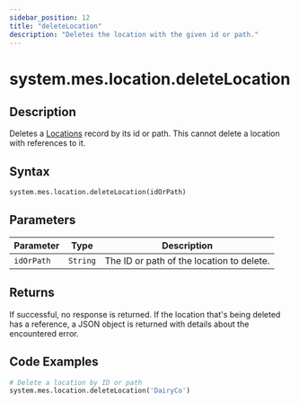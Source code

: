 ```yaml
---
sidebar_position: 12
title: "deleteLocation"
description: "Deletes the location with the given id or path."
---
```


# system.mes.location.deleteLocation

## Description

Deletes a [Locations](../../data-model/location-model/location) record by its id or path.
This cannot delete a location with references to it.

## Syntax
```python
system.mes.location.deleteLocation(idOrPath)
```

## Parameters

| Parameter  | Type     | Description                               |
|------------|----------|-------------------------------------------|
| `idOrPath` | `String` | The ID or path of the location to delete. |

## Returns

If successful, no response is returned. If the location that's being deleted has a reference, 
a JSON object is returned with details about the encountered error.

## Code Examples

```python
# Delete a location by ID or path
system.mes.location.deleteLocation('DairyCo')
```
